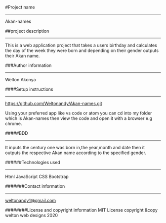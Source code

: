 #Project name
***
 Akan-names

##project description
***
 This is a web application project that takes a users
 birthday and calculates the day of the week they were
 born and depending on their gender outputs their Akan name.

###Author information
***
 Welton Akonya

####Setup instructions
***
 https://github.com/Weltonandy/Akan-names.git

 Using your preferred app like vs code or atom you can cd into
 my folder which is Akan-names then view the code and open it
 with a browser e.g chrome.

#####BDD
***
 It inputs the century one was born in,the year,month and date
 then it outputs the respective Akan name according to the specified
 gender.

######Technologies used
***
 Html
 JavaScript
 CSS
 Bootstrap

#######Contact information
***
 weltonandy1@gmail.com

########License and copyright information
 MIT License
 copyright &copy welton web designs 2020
